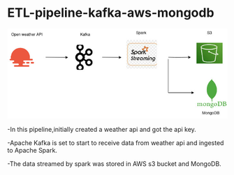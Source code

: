 # ETL-pipeline-kafka-aws-mongodb
![Data Pipeline Diagram](./images/projectstruct.jpg)

-In this pipeline,initially created a weather api and got the api key.

-Apache Kafka is set to start to receive data from weather api and ingested to Apache Spark.

-The data streamed by spark  was stored in AWS s3 bucket and MongoDB.
